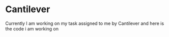 # Cantilever
Currently I am working on my task assigned to me by Cantilever and here is the code i am working on
